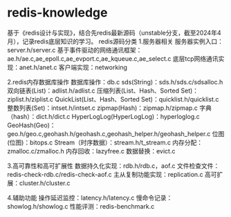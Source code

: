 # redis-knowledge
基于《redis设计与实现》，结合先redis最新源码（unstable分支，截至2024年4月），记录redis底层知识的学习。
redis源码分类
1.服务器相关
服务器实例入口：server.h/server.c
基于事件驱动的网络通讯框架：ae.h/ae.c,ae_epoll.c,ae_evport.c,ae_kqueue.c,ae_select.c
底层tcp网络通讯实现：anet.h/anet.c
客户端实现：networking

2.redis内存数据库操作
数据库操作：db.c
sds(String)：sds.h/sds.c/sdsalloc.h
双向链表(List)：adlist.h/adlist.c
压缩列表(List、Hash、Sorted Set)：ziplist.h/ziplist.c
QuickList(List、Hash、Sorted Set)：quicklist.h/quicklist.c
整数列表(Set)：intset.h/intset.c
zipmap(Hash)：zipmap.h/zipmap.c
字典（hash）：dict.h/dict.c
HyperLogLog(HyperLogLog)：hyperloglog.c
GeoHash(Geo)：geo.h/geo.c,geohash.h/geohash.c,geohash_helper.h/geohash_helper.c
位图(位图)：bitops.c
Stream（时序数据）：stream.h/t_stream.c
内存分配：zmalloc.c/zmalloc.h
内存回收：lazyfree.c
数据替换：evict.c

3.高可靠性和高可扩展性
数据持久化实现：rdb.h/rdb.c，aof.c
文件检查文件：redis-check-rdb.c/redis-check-aof.c
主从复制功能实现：replication.c
高可扩展：cluster.h/cluster.c

4.辅助功能
操作延迟监控：latency.h/latency.c
慢命令记录：showlog.h/showlog.c
性能评测：redis-benchmark.c